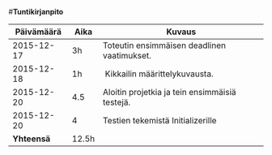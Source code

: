 #**Tuntikirjanpito**

Päivämäärä | Aika | Kuvaus
---------- | ---- | ------
2015-12-17 | 3h | Toteutin ensimmäisen deadlinen vaatimukset.
2015-12-18 | 1h | Kikkailin määrittelykuvausta.
2015-12-20 | 4.5 | Aloitin projetkia ja tein ensimmäisiä testejä.
2015-12-20 | 4 | Testien tekemistä Initializerille 
**Yhteensä** | 12.5h | 

